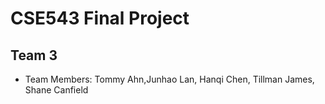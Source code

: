 # CSE543 Final Project
## Team 3
- Team Members: Tommy Ahn,Junhao Lan, Hanqi Chen, Tillman James, Shane Canfield
